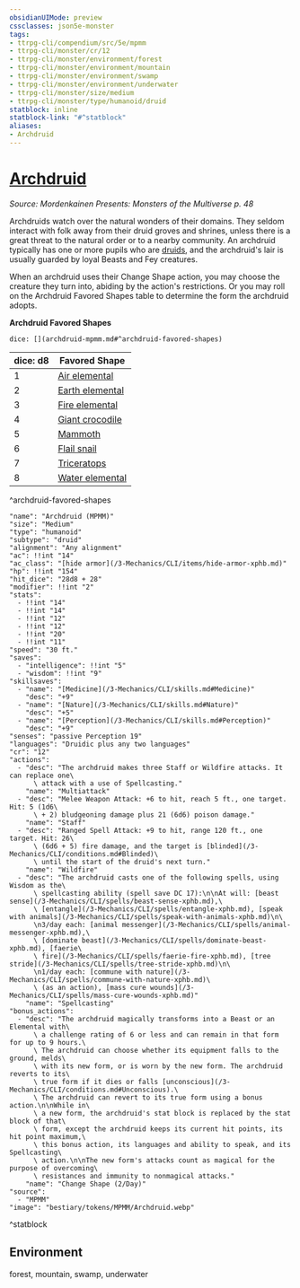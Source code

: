 ```yaml
---
obsidianUIMode: preview
cssclasses: json5e-monster
tags:
- ttrpg-cli/compendium/src/5e/mpmm
- ttrpg-cli/monster/cr/12
- ttrpg-cli/monster/environment/forest
- ttrpg-cli/monster/environment/mountain
- ttrpg-cli/monster/environment/swamp
- ttrpg-cli/monster/environment/underwater
- ttrpg-cli/monster/size/medium
- ttrpg-cli/monster/type/humanoid/druid
statblock: inline
statblock-link: "#^statblock"
aliases:
- Archdruid
---
```

# [Archdruid](3-Mechanics\CLI\bestiary\humanoid/archdruid-mpmm.md)
*Source: Mordenkainen Presents: Monsters of the Multiverse p. 48*  

Archdruids watch over the natural wonders of their domains. They seldom interact with folk away from their druid groves and shrines, unless there is a great threat to the natural order or to a nearby community. An archdruid typically has one or more pupils who are [druids](/3-Mechanics/CLI/bestiary/humanoid/druid-xmm.md), and the archdruid's lair is usually guarded by loyal Beasts and Fey creatures.

When an archdruid uses their Change Shape action, you may choose the creature they turn into, abiding by the action's restrictions. Or you may roll on the Archdruid Favored Shapes table to determine the form the archdruid adopts.

**Archdruid Favored Shapes**

`dice: [](archdruid-mpmm.md#^archdruid-favored-shapes)`

| dice: d8 | Favored Shape |
|----------|---------------|
| 1 | [Air elemental](/3-Mechanics/CLI/bestiary/elemental/air-elemental-xmm.md) |
| 2 | [Earth elemental](/3-Mechanics/CLI/bestiary/elemental/earth-elemental-xmm.md) |
| 3 | [Fire elemental](/3-Mechanics/CLI/bestiary/elemental/fire-elemental-xmm.md) |
| 4 | [Giant crocodile](/3-Mechanics/CLI/bestiary/beast/giant-crocodile-xmm.md) |
| 5 | [Mammoth](/3-Mechanics/CLI/bestiary/beast/mammoth-xmm.md) |
| 6 | [Flail snail](/3-Mechanics/CLI/bestiary/elemental/flail-snail-mpmm.md) |
| 7 | [Triceratops](/3-Mechanics/CLI/bestiary/beast/triceratops-xmm.md) |
| 8 | [Water elemental](/3-Mechanics/CLI/bestiary/elemental/water-elemental-xmm.md) |
^archdruid-favored-shapes

```statblock
"name": "Archdruid (MPMM)"
"size": "Medium"
"type": "humanoid"
"subtype": "druid"
"alignment": "Any alignment"
"ac": !!int "14"
"ac_class": "[hide armor](/3-Mechanics/CLI/items/hide-armor-xphb.md)"
"hp": !!int "154"
"hit_dice": "28d8 + 28"
"modifier": !!int "2"
"stats":
  - !!int "14"
  - !!int "14"
  - !!int "12"
  - !!int "12"
  - !!int "20"
  - !!int "11"
"speed": "30 ft."
"saves":
  - "intelligence": !!int "5"
  - "wisdom": !!int "9"
"skillsaves":
  - "name": "[Medicine](/3-Mechanics/CLI/skills.md#Medicine)"
    "desc": "+9"
  - "name": "[Nature](/3-Mechanics/CLI/skills.md#Nature)"
    "desc": "+5"
  - "name": "[Perception](/3-Mechanics/CLI/skills.md#Perception)"
    "desc": "+9"
"senses": "passive Perception 19"
"languages": "Druidic plus any two languages"
"cr": "12"
"actions":
  - "desc": "The archdruid makes three Staff or Wildfire attacks. It can replace one\
      \ attack with a use of Spellcasting."
    "name": "Multiattack"
  - "desc": "Melee Weapon Attack: +6 to hit, reach 5 ft., one target. Hit: 5 (1d6\
      \ + 2) bludgeoning damage plus 21 (6d6) poison damage."
    "name": "Staff"
  - "desc": "Ranged Spell Attack: +9 to hit, range 120 ft., one target. Hit: 26\
      \ (6d6 + 5) fire damage, and the target is [blinded](/3-Mechanics/CLI/conditions.md#Blinded)\
      \ until the start of the druid's next turn."
    "name": "Wildfire"
  - "desc": "The archdruid casts one of the following spells, using Wisdom as the\
      \ spellcasting ability (spell save DC 17):\n\nAt will: [beast sense](/3-Mechanics/CLI/spells/beast-sense-xphb.md),\
      \ [entangle](/3-Mechanics/CLI/spells/entangle-xphb.md), [speak with animals](/3-Mechanics/CLI/spells/speak-with-animals-xphb.md)\n\
      \n3/day each: [animal messenger](/3-Mechanics/CLI/spells/animal-messenger-xphb.md),\
      \ [dominate beast](/3-Mechanics/CLI/spells/dominate-beast-xphb.md), [faerie\
      \ fire](/3-Mechanics/CLI/spells/faerie-fire-xphb.md), [tree stride](/3-Mechanics/CLI/spells/tree-stride-xphb.md)\n\
      \n1/day each: [commune with nature](/3-Mechanics/CLI/spells/commune-with-nature-xphb.md)\
      \ (as an action), [mass cure wounds](/3-Mechanics/CLI/spells/mass-cure-wounds-xphb.md)"
    "name": "Spellcasting"
"bonus_actions":
  - "desc": "The archdruid magically transforms into a Beast or an Elemental with\
      \ a challenge rating of 6 or less and can remain in that form for up to 9 hours.\
      \ The archdruid can choose whether its equipment falls to the ground, melds\
      \ with its new form, or is worn by the new form. The archdruid reverts to its\
      \ true form if it dies or falls [unconscious](/3-Mechanics/CLI/conditions.md#Unconscious).\
      \ The archdruid can revert to its true form using a bonus action.\n\nWhile in\
      \ a new form, the archdruid's stat block is replaced by the stat block of that\
      \ form, except the archdruid keeps its current hit points, its hit point maximum,\
      \ this bonus action, its languages and ability to speak, and its Spellcasting\
      \ action.\n\nThe new form's attacks count as magical for the purpose of overcoming\
      \ resistances and immunity to nonmagical attacks."
    "name": "Change Shape (2/Day)"
"source":
  - "MPMM"
"image": "bestiary/tokens/MPMM/Archdruid.webp"
```
^statblock

## Environment

forest, mountain, swamp, underwater
